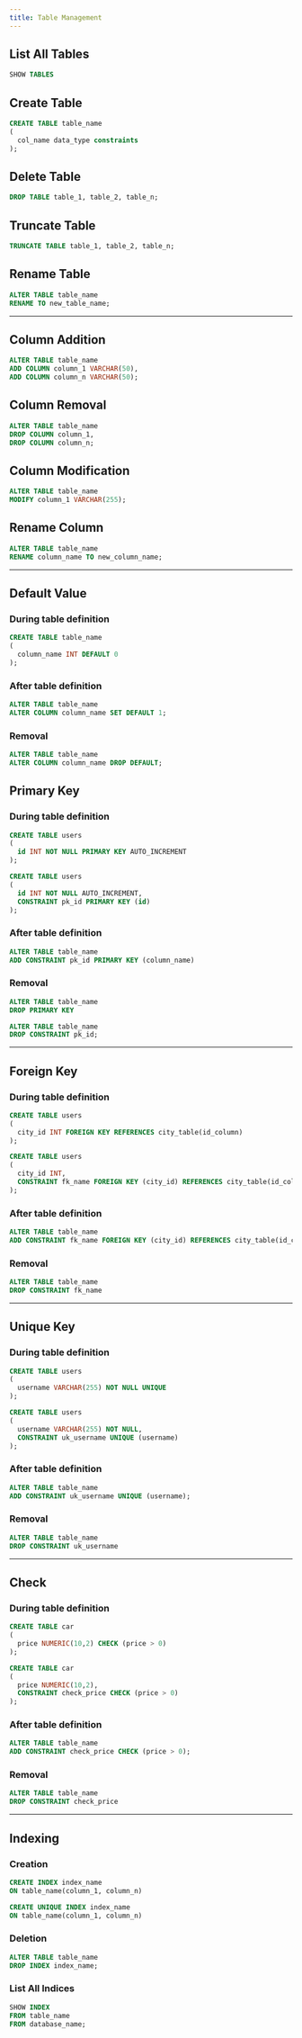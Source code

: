 ```yaml
---
title: Table Management
---
```


## List All Tables

```sql
SHOW TABLES
```

## Create Table

```sql
CREATE TABLE table_name
(
  col_name data_type constraints
);
```

## Delete Table

```sql
DROP TABLE table_1, table_2, table_n;
```

## Truncate Table

```sql
TRUNCATE TABLE table_1, table_2, table_n;
```

## Rename Table

```sql
ALTER TABLE table_name
RENAME TO new_table_name;
```

---

## Column Addition

```sql
ALTER TABLE table_name
ADD COLUMN column_1 VARCHAR(50),
ADD COLUMN column_n VARCHAR(50);
```

## Column Removal

```sql
ALTER TABLE table_name
DROP COLUMN column_1,
DROP COLUMN column_n;
```

## Column Modification

```sql
ALTER TABLE table_name
MODIFY column_1 VARCHAR(255);
```

## Rename Column

```sql
ALTER TABLE table_name
RENAME column_name TO new_column_name;
```

---

## Default Value

### During table definition

```sql
CREATE TABLE table_name
(
  column_name INT DEFAULT 0
);
```

### After table definition

```sql
ALTER TABLE table_name
ALTER COLUMN column_name SET DEFAULT 1;
```

### Removal

```sql
ALTER TABLE table_name
ALTER COLUMN column_name DROP DEFAULT;
```

## Primary Key

### During table definition

```sql
CREATE TABLE users
(
  id INT NOT NULL PRIMARY KEY AUTO_INCREMENT
);
```

```sql
CREATE TABLE users
(
  id INT NOT NULL AUTO_INCREMENT,
  CONSTRAINT pk_id PRIMARY KEY (id)
);
```

### After table definition

```sql
ALTER TABLE table_name
ADD CONSTRAINT pk_id PRIMARY KEY (column_name)
```

### Removal

```sql
ALTER TABLE table_name
DROP PRIMARY KEY
```

```sql
ALTER TABLE table_name
DROP CONSTRAINT pk_id;
```

---

## Foreign Key

### During table definition

```sql
CREATE TABLE users
(
  city_id INT FOREIGN KEY REFERENCES city_table(id_column)
);
```

```sql
CREATE TABLE users
(
  city_id INT,
  CONSTRAINT fk_name FOREIGN KEY (city_id) REFERENCES city_table(id_column)
);
```

### After table definition

```sql
ALTER TABLE table_name
ADD CONSTRAINT fk_name FOREIGN KEY (city_id) REFERENCES city_table(id_column);
```

### Removal

```sql
ALTER TABLE table_name
DROP CONSTRAINT fk_name
```

---

## Unique Key

### During table definition

```sql
CREATE TABLE users
(
  username VARCHAR(255) NOT NULL UNIQUE
);
```

```sql
CREATE TABLE users
(
  username VARCHAR(255) NOT NULL,
  CONSTRAINT uk_username UNIQUE (username)
);
```

### After table definition

```sql
ALTER TABLE table_name
ADD CONSTRAINT uk_username UNIQUE (username);
```

### Removal

```sql
ALTER TABLE table_name
DROP CONSTRAINT uk_username
```

---

## Check

### During table definition

```sql
CREATE TABLE car
(
  price NUMERIC(10,2) CHECK (price > 0)
);
```

```sql
CREATE TABLE car
(
  price NUMERIC(10,2),
  CONSTRAINT check_price CHECK (price > 0)
);
```

### After table definition

```sql
ALTER TABLE table_name
ADD CONSTRAINT check_price CHECK (price > 0);
```

### Removal

```sql
ALTER TABLE table_name
DROP CONSTRAINT check_price
```

---

## Indexing

### Creation

```sql
CREATE INDEX index_name
ON table_name(column_1, column_n)
```

```sql
CREATE UNIQUE INDEX index_name
ON table_name(column_1, column_n)
```

### Deletion

```sql
ALTER TABLE table_name
DROP INDEX index_name;
```

### List All Indices

```sql
SHOW INDEX
FROM table_name
FROM database_name;
```
